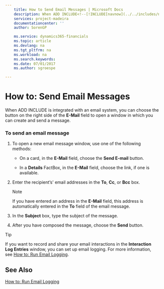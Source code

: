 ```yaml
---
    title: How to Send Email Messages | Microsoft Docs
    description: When ADD INCLUDE<!--[!INCLUDE[navnow](../../includes/navnow_md.md)]--> is integrated with an email system, you can choose the button on the right side of the **E-Mail** field to open a window in which you can create and send a message.
    services: project-madeira
    documentationcenter: ''
    author: SorenGP

    ms.service: dynamics365-financials
    ms.topic: article
    ms.devlang: na
    ms.tgt_pltfrm: na
    ms.workload: na
    ms.search.keywords:
    ms.date: 07/01/2017
    ms.author: sgroespe

---
```

# How to: Send Email Messages
When ADD INCLUDE<!--[!INCLUDE[navnow](../../includes/navnow_md.md)]--> is integrated with an email system, you can choose the button on the right side of the **E-Mail** field to open a window in which you can create and send a message.  
  
### To send an email message  
  
1.  To open a new email message window, use one of the following methods:  
  
    -   On a card, in the **E-Mail** field, choose the **Send E-mail** button.  
  
    -   In a **Details** FactBox, in the **E-Mail** field, choose the link, if one is available.  
  
2.  Enter the recipient’s' email addresses in the **To**, **Cc**, or **Bcc** box.  
  
    > [!NOTE]  
    >  If you have entered an address in the **E-Mail** field, this address is automatically entered in the **To** field of the email message.  
  
3.  In the **Subject** box, type the subject of the message.  
  
4.  After you have composed the message, choose the **Send** button.  
  
> [!TIP]  
>  If you want to record and share your email interactions in the **Interaction Log Entries** window, you can set up email logging. For more information, see [How to: Run Email Logging](../FullExperience/how-to-run-email-logging.md).  
  
## See Also  
 [How to: Run Email Logging](../FullExperience/how-to-run-email-logging.md)